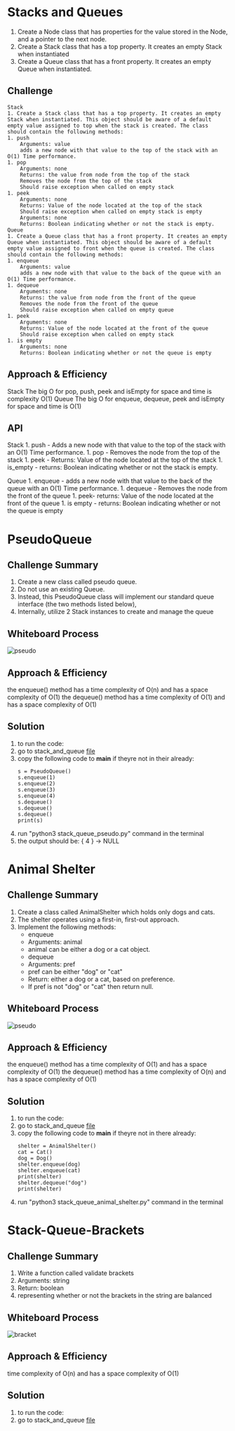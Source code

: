 # Stacks and Queues
1. Create a Node class that has properties for the value stored in the Node, and a pointer to the next node.
1. Create a Stack class that has a top property. It creates an empty Stack when instantiated
1. Create a Queue class that has a front property. It creates an empty Queue when instantiated.
## Challenge
    Stack
    1. Create a Stack class that has a top property. It creates an empty Stack when instantiated. This object should be aware of a default empty value assigned to top when the stack is created. The class should contain the following methods:
    1. push
        Arguments: value
        adds a new node with that value to the top of the stack with an O(1) Time performance.
    1. pop
        Arguments: none
        Returns: the value from node from the top of the stack
        Removes the node from the top of the stack
        Should raise exception when called on empty stack
    1. peek
        Arguments: none
        Returns: Value of the node located at the top of the stack
        Should raise exception when called on empty stack is empty
        Arguments: none
        Returns: Boolean indicating whether or not the stack is empty.
    Queue
    1. Create a Queue class that has a front property. It creates an empty Queue when instantiated. This object should be aware of a default empty value assigned to front when the queue is created. The class should contain the following methods:
    1. enqueue
        Arguments: value
        adds a new node with that value to the back of the queue with an O(1) Time performance.
    1. dequeue
        Arguments: none
        Returns: the value from node from the front of the queue
        Removes the node from the front of the queue
        Should raise exception when called on empty queue
    1. peek
        Arguments: none
        Returns: Value of the node located at the front of the queue
        Should raise exception when called on empty stack
    1. is empty
        Arguments: none
        Returns: Boolean indicating whether or not the queue is empty

## Approach & Efficiency
Stack
The big O for pop, push, peek and isEmpty for space and time is complexity O(1)
Queue
The big O for enqueue, dequeue, peek and isEmpty for space and time is O(1)
## API
Stack 
    1. push - Adds a new node with that value to the top of the stack with an O(1) Time performance.
    1. pop - Removes the node from the top of the stack
    1. peek - Returns: Value of the node located at the top of the stack
    1. is_empty - returns: Boolean indicating whether or not the stack is empty.

Queue
    1. enqueue - adds a new node with that value to the back of the queue with an O(1) Time performance.
    1. dequeue - Removes the node from the front of the queue
    1. peek- returns: Value of the node located at the front of the queue
    1. is empty - returns: Boolean indicating whether or not the queue is empty



# PseudoQueue

## Challenge Summary
1. Create a new class called pseudo queue.
1. Do not use an existing Queue.
1. Instead, this PseudoQueue class will implement our standard queue interface (the two methods listed below),
1. Internally, utilize 2 Stack instances to create and manage the queue

## Whiteboard Process
![pseudo](pseudo.png)

## Approach & Efficiency
the enqueue() method has a time complexity of O(n) and has a space complexity of O(1)
the dequeue() method has a time complexity of O(1) and has a space complexity of O(1)

## Solution
1. to run the code:
1. go to stack_and_queue [file](stack_queue_pseudo.py)
1. copy the following code to __main__ if theyre not in their already:
    ```
    s = PseudoQueue()
    s.enqueue(1)
    s.enqueue(2)
    s.enqueue(3)
    s.enqueue(4)
    s.dequeue()
    s.dequeue()
    s.dequeue()
    print(s)
    ```
1. run "python3 stack_queue_pseudo.py" command in the terminal
1. the output should be:
    { 4 } -> NULL

# Animal Shelter

## Challenge Summary
1. Create a class called AnimalShelter which holds only dogs and cats.
1. The shelter operates using a first-in, first-out approach.
1. Implement the following methods:
   - enqueue
   - Arguments: animal
   - animal can be either a dog or a cat object.
   - dequeue
   - Arguments: pref
   - pref can be either "dog" or "cat"
   - Return: either a dog or a cat, based on preference.
   - If pref is not "dog" or "cat" then return null.

## Whiteboard Process
![pseudo](animal.png)

## Approach & Efficiency
the enqueue() method has a time complexity of O(1) and has a space complexity of O(1)
the dequeue() method has a time complexity of O(n) and has a space complexity of O(1)

## Solution
1. to run the code:
1. go to stack_and_queue [file](stack_queue_animal_shelter.py)
1. copy the following code to __main__ if theyre not in there already:
    ```
    shelter = AnimalShelter()
    cat = Cat()
    dog = Dog()
    shelter.enqueue(dog)
    shelter.enqueue(cat)
    print(shelter)
    shelter.dequeue("dog")
    print(shelter)
    ```
1. run "python3 stack_queue_animal_shelter.py" command in the terminal



# Stack-Queue-Brackets

## Challenge Summary
1. Write a function called validate brackets
1. Arguments: string
1. Return: boolean
1. representing whether or not the brackets in the string are balanced

## Whiteboard Process
![bracket](bracket.png)

## Approach & Efficiency
time complexity of O(n) and has a space complexity of O(1)

## Solution
1. to run the code:
1. go to stack_and_queue [file](stack_queue_animal_shelter.py)
